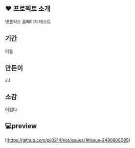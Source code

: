 ## ❤ 프로젝트 소개
넷플릭스 홈페이지 테스트

## 기간
이틀

## 만든이
JJ

## 소감
어렵다

## 💻preview
!(https://github.com/pjj0214/net/issues/1#issue-2490806085)
